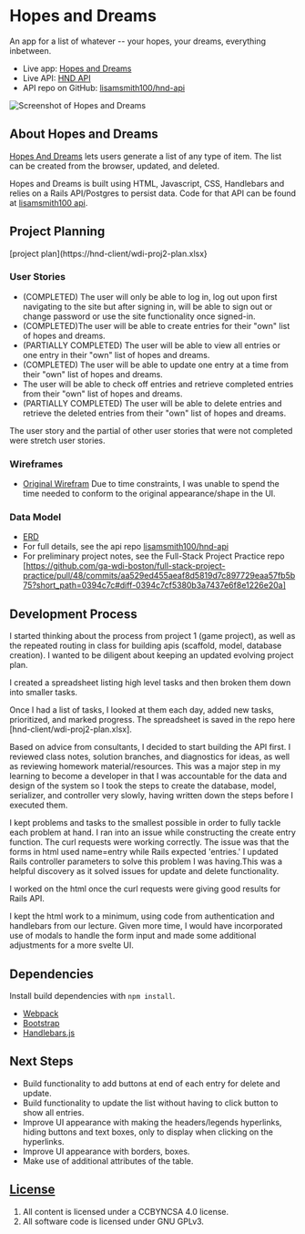 # Hopes and Dreams

An app for a list of whatever -- your hopes, your dreams, everything inbetween.

- Live app: [Hopes and Dreams](https://lisamsmith100.github.io/hnd-client/)
- Live API: [HND API](https://hnd-api.herokuapp.com/)
- API repo on GitHub: [lisamsmith100/hnd-api](https://github.com/lisamsmith100/hnd-api)

![Screenshot of Hopes and Dreams](hnd-client/HopesAndDreamsScreenShot.png)

## About Hopes and Dreams

[Hopes And Dreams](https://lisamsmith100.github.io/hnd-client/) lets users generate a list of any type of item.  The list can be created from the browser, updated, and deleted.

Hopes and Dreams is built using HTML, Javascript, CSS, Handlebars and relies on a Rails API/Postgres to persist data. Code for that API can be found at [lisamsmith100 api](https://github.com/lisamsmith100/hnd-api).

## Project Planning

[project plan](https://hnd-client/wdi-proj2-plan.xlsx}

### User Stories

- (COMPLETED) The user will only be able to log in, log out upon first navigating to the site but after signing in, will be able to sign out or change password or use the site functionality once signed-in.
- (COMPLETED)The user will be able to create entries for their "own" list of hopes and dreams.
- (PARTIALLY COMPLETED) The user will be able to view all entries or one entry in their "own" list of hopes and dreams.
- (COMPLETED) The user will be able to update one entry at a time from their "own" list of hopes and dreams.
- The user will be able to check off entries and retrieve completed entries from their "own" list of hopes and dreams.
- (PARTIALLY COMPLETED) The user will be able to delete entries and retrieve the deleted entries from their "own" list of hopes and dreams.

The user story and the partial of other user stories that were not completed were stretch user stories.

### Wireframes
- [Original Wirefram](http://imgur.com/a/G4Gr3)
  Due to time constraints, I was unable to spend the time needed to conform to the original appearance/shape in the UI.

### Data Model

- [ERD](http://imgur.com/8BPw6qv)
- For full details, see the api repo [lisamsmith100/hnd-api](https://github.com/lisamsmith100/hnd-api)
- For preliminary project notes, see the Full-Stack Project Practice repo [https://github.com/ga-wdi-boston/full-stack-project-practice/pull/48/commits/aa529ed455aeaf8d5819d7c897729eaa57fb5b75?short_path=0394c7c#diff-0394c7cf5380b3a7437e6f8e1226e20a]

## Development Process

I started thinking about the process from project 1 (game project), as well as the repeated routing in class for building apis (scaffold, model, database creation).  I wanted to be diligent about keeping an updated evolving project plan.

I created a spreadsheet listing high level tasks and then broken them down into smaller tasks.

Once I had a list of tasks, I looked at them each day, added new tasks, prioritized, and marked progress.  The spreadsheet is saved in the repo here [hnd-client/wdi-proj2-plan.xlsx].

Based on advice from consultants, I decided to start building the API first.  I reviewed class notes, solution branches, and diagnostics for ideas, as well as reviewing homework material/resources.  This was a major step in my learning to become a developer in that I was accountable for the data and design of the system so I took the steps to create the database, model, serializer, and controller very slowly, having written down the steps before I executed them.

I kept problems and tasks to the smallest possible in order to fully tackle each problem at hand.  I ran into an issue while constructing the create entry function.  The curl requests were working correctly. The issue was that the forms in html used name=entry while Rails expected 'entries.'  I updated Rails controller parameters to solve this problem I was having.This was a helpful discovery as it solved issues for update and delete functionality.

I worked on the html once the curl requests were giving good results for Rails API.

I kept the html work to a minimum, using code from authentication and handlebars from our lecture.  Given more time, I would have incorporated use of modals to handle the form input and made some additional adjustments for a more svelte UI.

## Dependencies

Install build dependencies with `npm install`.

-   [Webpack](https://webpack.github.io/)
-   [Bootstrap](http://getbootstrap.com)
-   [Handlebars.js](http://handlebarsjs.com/)

## Next Steps

- Build functionality to add buttons at end of each entry for delete and update.
- Build functionality to update the list without having to click button to show all entries.
- Improve UI appearance with making the headers/legends hyperlinks, hiding buttons
  and text boxes, only to display when clicking on the hyperlinks.
- Improve UI appearance with borders, boxes.
- Make use of additional attributes of the table.

## [License](LICENSE)

1.  All content is licensed under a CC­BY­NC­SA 4.0 license.
1.  All software code is licensed under GNU GPLv3.
